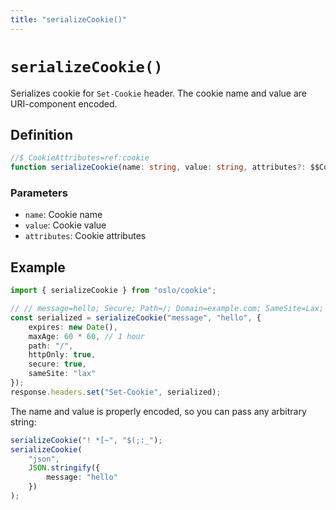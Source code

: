 ```yaml
---
title: "serializeCookie()"
---
```


# `serializeCookie()`

Serializes cookie for `Set-Cookie` header. The cookie name and value are URI-component encoded.

## Definition

```ts
//$ CookieAttributes=ref:cookie
function serializeCookie(name: string, value: string, attributes?: $$CookieAttributes): string;
```

### Parameters

- `name`: Cookie name
- `value`: Cookie value
- `attributes`: Cookie attributes

## Example

```ts
import { serializeCookie } from "oslo/cookie";

// // message=hello; Secure; Path=/; Domain=example.com; SameSite=Lax; HttpOnly; Max-Age: 3600; Expires=Thu, 01 Jan 1970 00:00:00 GMT
const serialized = serializeCookie("message", "hello", {
	expires: new Date(),
	maxAge: 60 * 60, // 1 hour
	path: "/",
	httpOnly: true,
	secure: true,
	sameSite: "lax"
});
response.headers.set("Set-Cookie", serialized);
```

The name and value is properly encoded, so you can pass any arbitrary string:

```ts
serializeCookie("! *[~", "$(;:_");
serializeCookie(
	"json",
	JSON.stringify({
		message: "hello"
	})
);
```
